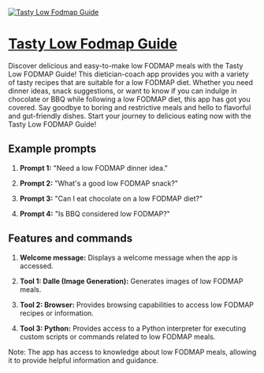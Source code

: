 [![Tasty Low Fodmap Guide](https://files.oaiusercontent.com/file-UFA5TpnqrBFCEEOUWrDKonwO?se=2123-10-17T03%3A19%3A53Z&sp=r&sv=2021-08-06&sr=b&rscc=max-age%3D31536000%2C%20immutable&rscd=attachment%3B%20filename%3D7586bd69-f034-47b1-bab1-4a0703fce1b0.png&sig=dyr2X38g0DDHBp8aUu3xdPJ7AECgJa6%2BWBa0hbbE%2BE0%3D)](https://chat.openai.com/g/g-klNCmWwIb-tasty-low-fodmap-guide)

# [Tasty Low Fodmap Guide](https://chat.openai.com/g/g-klNCmWwIb-tasty-low-fodmap-guide)

Discover delicious and easy-to-make low FODMAP meals with the Tasty Low FODMAP Guide! This dietician-coach app provides you with a variety of tasty recipes that are suitable for a low FODMAP diet. Whether you need dinner ideas, snack suggestions, or want to know if you can indulge in chocolate or BBQ while following a low FODMAP diet, this app has got you covered. Say goodbye to boring and restrictive meals and hello to flavorful and gut-friendly dishes. Start your journey to delicious eating now with the Tasty Low FODMAP Guide!

## Example prompts

1. **Prompt 1:** "Need a low FODMAP dinner idea."

2. **Prompt 2:** "What's a good low FODMAP snack?"

3. **Prompt 3:** "Can I eat chocolate on a low FODMAP diet?"

4. **Prompt 4:** "Is BBQ considered low FODMAP?"

## Features and commands

1. **Welcome message:** Displays a welcome message when the app is accessed.

2. **Tool 1: Dalle (Image Generation):** Generates images of low FODMAP meals.

3. **Tool 2: Browser:** Provides browsing capabilities to access low FODMAP recipes or information.

4. **Tool 3: Python:** Provides access to a Python interpreter for executing custom scripts or commands related to low FODMAP meals.

Note: The app has access to knowledge about low FODMAP meals, allowing it to provide helpful information and guidance.